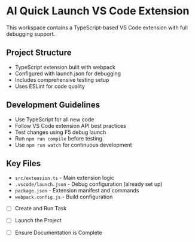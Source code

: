 <!-- Use this file to provide workspace-specific custom instructions to Copilot. For more details, visit https://code.visualstudio.com/docs/copilot/copilot-customization#_use-a-githubcopilotinstructionsmd-file -->

# AI Quick Launch VS Code Extension

This workspace contains a TypeScript-based VS Code extension with full debugging support.

## Project Structure
- TypeScript extension built with webpack
- Configured with launch.json for debugging
- Includes comprehensive testing setup
- Uses ESLint for code quality

## Development Guidelines
- Use TypeScript for all new code
- Follow VS Code extension API best practices
- Test changes using F5 debug launch
- Run `npm run compile` before testing
- Use `npm run watch` for continuous development

## Key Files
- `src/extension.ts` - Main extension logic
- `.vscode/launch.json` - Debug configuration (already set up)
- `package.json` - Extension manifest and commands
- `webpack.config.js` - Build configuration

- [ ] Create and Run Task

- [ ] Launch the Project

- [ ] Ensure Documentation is Complete
